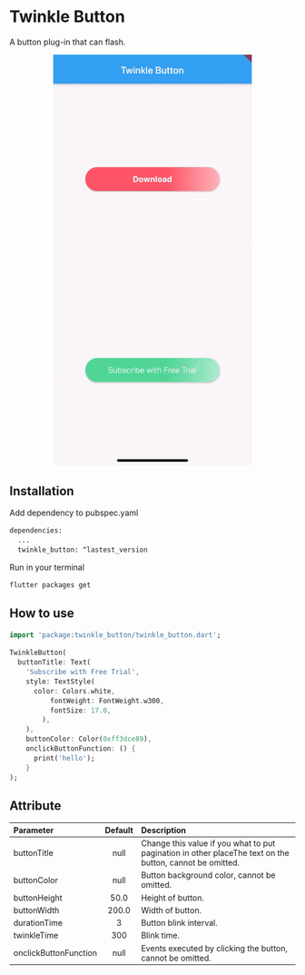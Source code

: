 # Twinkle Button

A button plug-in that can flash.

<div align=center>
    <img src='example/images/twinkle_button.gif' width='350'>
</div>

## Installation

Add dependency to pubspec.yaml

```bash
dependencies:
  ...
  twinkle_button: ^lastest_version
```

Run in your terminal

```bash
flutter packages get
```

## How to use

```dart
import 'package:twinkle_button/twinkle_button.dart';
```

```dart
TwinkleButton(
  buttonTitle: Text(
    'Subscribe with Free Trial',
    style: TextStyle(
      color: Colors.white,
          fontWeight: FontWeight.w300,
          fontSize: 17.0,
        ),
    ),
    buttonColor: Color(0xff3dce89),
    onclickButtonFunction: () {
      print('hello');
    }
);

```

## Attribute

| Parameter  | Default   | Description |
| :------------ |:---------------:| :-----|
| buttonTitle | null  | Change this value if you what to put pagination in other placeThe text on the button, cannot be omitted. |
| buttonColor | null | Button background color, cannot be omitted. |
| buttonHeight | 50.0 | Height of button. |
| buttonWidth | 200.0 | Width of button. |
| durationTime | 3 | Button blink interval. |
| twinkleTime | 300 | Blink time. |
| onclickButtonFunction | null | Events executed by clicking the button, cannot be omitted. |
